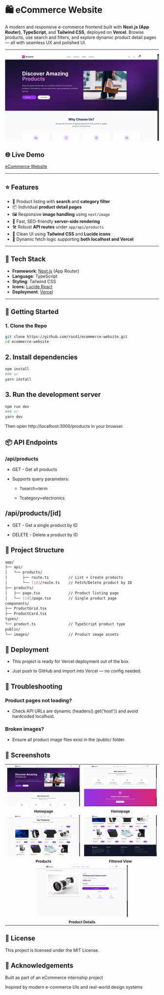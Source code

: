 # 🛍️ eCommerce Website

A modern and responsive e-commerce frontend built with **Next.js (App Router)**, **TypeScript**, and **Tailwind CSS**, deployed on **Vercel**. Browse products, use search and filters, and explore dynamic product detail pages — all with seamless UX and polished UI.

---

![Homepage](./public/screenshots/Home.png)

## 🌐 Live Demo

[eCommerce Website](https://ecommerce-website-mauve-one.vercel.app/)

---

## ⭐ Features

- 🛒 Product listing with **search** and **category filter**
- 📦 Individual **product detail pages**
- 🖼️ Responsive **image handling** using `next/image`
- 🚀 Fast, SEO-friendly **server-side rendering**
- 🛠️ Robust **API routes** under `app/api/products`
- 🎨 Clean UI using **Tailwind CSS** and **Lucide icons**
- 🔁 Dynamic fetch logic supporting **both localhost and Vercel**

---

## 🧭 Tech Stack

- **Framework**: [Next.js](https://nextjs.org/) (App Router)
- **Language**: TypeScript
- **Styling**: Tailwind CSS
- **Icons**: [Lucide React](https://lucide.dev/)
- **Deployment**: [Vercel](https://vercel.com/)

---

## 🚀 Getting Started

### 1. Clone the Repo

```bash
git clone https://github.com/ras41/ecommerce-website.git
cd ecommerce-website
```

## 2. Install dependencies

```bash
npm install
### or
yarn install
```

## 3. Run the development server

```bash
npm run dev
### or
yarn dev
```

Then open http://localhost:3000/products in your browser.

## 📦 API Endpoints

### /api/products

- GET - Get all products

- Supports query parameters:

  - ?search=term

  - ?category=electronics

## /api/products/[id]

- GET - Get a single product by ID

- DELETE - Delete a product by ID

## 📁 Project Structure

```bash
app/
├── api/
│   └── products/
│       ├── route.ts         // List + Create products
│       └── [id]/route.ts    // Fetch/Delete product by ID
├── products/
│   ├── page.tsx             // Product listing page
│   └── [id]/page.tsx        // Single product page
components/
├── ProductGrid.tsx
├── ProductCard.tsx
types/
└── product.ts               // TypeScript product type
public/
└── images/                  // Product image assets

```

## 🚀 Deployment

- This project is ready for Vercel deployment out of the box.

- Just push to GitHub and import into Vercel — no config needed.

## 🧪 Troubleshooting

### Product pages not loading?

- Check API URLs are dynamic (headers().get('host')) and avoid hardcoded localhost.

### Broken images?

- Ensure all product image files exist in the /public/ folder.

## 📸 Screenshots

<!-- ![Homepage](./public/screenshots/Home.png)
![Homepage](./public/screenshots/Home1.png)
![Product Page](./public/screenshots/Products.png)
![Product Page](./public/screenshots/Products1.png)
![Product Page](./public/screenshots/Product_lens.png) -->

<div align="center">

<table>
  <tr>
    <td align="center">
      <img src="./public/screenshots/Home.png" alt="Homepage" width="300"/>
      <br/><sub><b>Homepage</b></sub>
    </td>
    <td align="center">
      <img src="./public/screenshots/Home1.png" alt="Homepage Alt" width="300"/>
      <br/><sub><b>Homepage</b></sub>
    </td>
  </tr>
  <tr>
    <td align="center">
      <img src="./public/screenshots/Products.png" alt="Product Listing" width="300"/>
      <br/><sub><b>Products</b></sub>
    </td>
    <td align="center">
      <img src="./public/screenshots/Products1.png" alt="Filtered Products" width="300"/>
      <br/><sub><b>Filtered View</b></sub>
    </td>
  </tr>
  <tr>
    <td align="center" colspan="2">
      <img src="./public/screenshots/Product_lens.png" alt="Product Details" width="300"/>
      <br/><sub><b>Product Details</b></sub>
    </td>
  </tr>
</table>

</div>

## 📄 License

This project is licensed under the MIT License.

## 🙌 Acknowledgements

Built as part of an eCommerce internship project

Inspired by modern e-commerce UIs and real-world design systems
